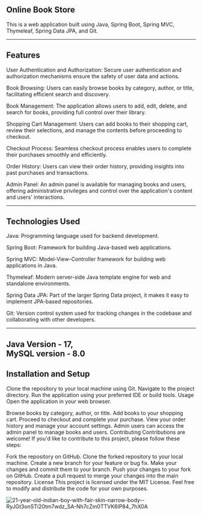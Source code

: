 Online Book Store
------------------------------------------------------------------------------------------------------
This is a web application built using Java, Spring Boot, Spring MVC, Thymeleaf, Spring Data JPA, and Git.

----------------------------------------------------------------------------------------------------------------------------------

Features
----------
User Authentication and Authorization: Secure user authentication and authorization mechanisms ensure the safety of user data and actions.

Book Browsing: Users can easily browse books by category, author, or title, facilitating efficient search and discovery.

Book Management: The application allows users to add, edit, delete, and search for books, providing full control over their library.

Shopping Cart Management: Users can add books to their shopping cart, review their selections, and manage the contents before proceeding to checkout.

Checkout Process: Seamless checkout process enables users to complete their purchases smoothly and efficiently.

Order History: Users can view their order history, providing insights into past purchases and transactions.

Admin Panel: An admin panel is available for managing books and users, offering administrative privileges and control over the application's content and users' interactions.

-------------------------------------------------------------------------------------------------------------------------------------------------------------------------------


Technologies Used
----------------
Java: Programming language used for backend development.

Spring Boot: Framework for building Java-based web applications.

Spring MVC: Model-View-Controller framework for building web applications in Java.

Thymeleaf: Modern server-side Java template engine for web and standalone environments.

Spring Data JPA: Part of the larger Spring Data project, it makes it easy to implement JPA-based repositories.

Git: Version control system used for tracking changes in the codebase and collaborating with other developers.

--------------------------------------------------------------------------------------------------------------------------------------------------------------------------------
Java Version  - 17,           
MySQL version - 8.0
----------------------------------------------------------------------------------------------------------------------------------------------------------------------------------
Installation and Setup
--------------------------
Clone the repository to your local machine using Git.
Navigate to the project directory.
Run the application using your preferred IDE or build tools.
Usage
Open the application in your web browser.

Browse books by category, author, or title.
Add books to your shopping cart.
Proceed to checkout and complete your purchase.
View your order history and manage your account settings.
Admin users can access the admin panel to manage books and users.
Contributing
Contributions are welcome! If you'd like to contribute to this project, please follow these steps:

Fork the repository on GitHub.
Clone the forked repository to your local machine.
Create a new branch for your feature or bug fix.
Make your changes and commit them to your branch.
Push your changes to your fork on GitHub.
Create a pull request to merge your changes into the main repository.
License
This project is licensed under the MIT License. Feel free to modify and distribute the code for your own purposes.


![21-year-old-indian-boy-with-fair-skin-narrow-body--RyJGt3onSTi20tm7wdz_SA-Nh7cZm0TTVK6lP84_7hX0A](https://github.com/user-attachments/assets/3fcdfc74-21a3-4010-bc33-ec93077b521e)





